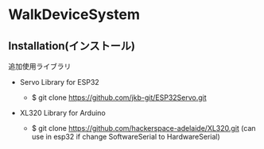 # WalkDeviceSystem
## Installation(インストール)

追加使用ライブラリ
- Servo Library for ESP32
	- $ git clone https://github.com/jkb-git/ESP32Servo.git

- XL320 Library for Arduino
	- $ git clone https://github.com/hackerspace-adelaide/XL320.git
    (can use in esp32 if change SoftwareSerial to HardwareSerial)
